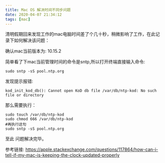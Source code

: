 ```yaml
---
title: Mac OS 解决时间不同步问题
date: 2020-04-07 21:34:12
tags: [mac]
---
```


清明假期回来发现工作的mac电脑时间差了个几十秒，稍微影响了工作，在此记录下如何解决该问题：

确认mac当前版本为: 10.15.2

简单看了下mac当前管理时间的命令是sntp,所以打开终端直接输入命令:

```
sudo sntp -sS pool.ntp.org
```
<!-- more -->

发现提示报错:

```
kod_init_kod_db(): Cannot open KoD db file /var/db/ntp-kod: No such file or directory
```

那么需要执行：
```
sudo touch /var/db/ntp-kod
sudo chmod 666 /var/db/ntp-kod
#再执行这句
sudo sntp -sS pool.ntp.org
```
至此 问题解决完毕。

参考链接: https://apple.stackexchange.com/questions/117864/how-can-i-tell-if-my-mac-is-keeping-the-clock-updated-properly

